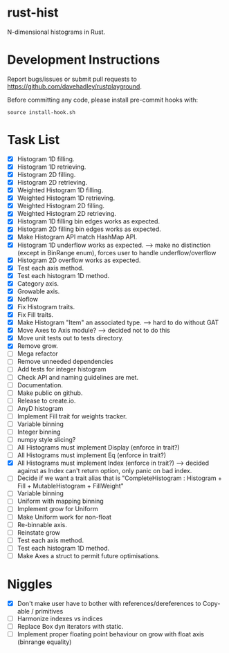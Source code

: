 # rust-hist

N-dimensional histograms in Rust.

# Development Instructions

Report bugs/issues or submit pull requests to <https://github.com/davehadley/rustplayground>.

Before committing any code, please install pre-commit hooks with:
```
source install-hook.sh
```

# Task List

- [x] Histogram 1D filling.
- [x] Histogram 1D retrieving.
- [x] Histogram 2D filling.
- [x] Histogram 2D retrieving.
- [x] Weighted Histogram 1D filling.
- [x] Weighted Histogram 1D retrieving.
- [x] Weighted Histogram 2D filling.
- [x] Weighted Histogram 2D retrieving.
- [x] Histogram 1D filling bin edges works as expected.
- [x] Histogram 2D filling bin edges works as expected.
- [x] Make Histogram API match HashMap API.
- [x] Histogram 1D underflow works as expected. --> make no distinction (except in BinRange enum), forces user to handle underflow/overflow
- [x] Histogram 2D overflow works as expected.
- [x] Test each axis method.
- [x] Test each histogram 1D method.
- [x] Category axis.
- [x] Growable axis.
- [x] Noflow
- [x] Fix Histogram traits.
- [x] Fix Fill traits.
- [x] Make Histogram "Item" an associated type. --> hard to do without GAT
- [x] Move Axes to Axis module? --> decided not to do this
- [x] Move unit tests out to tests directory.
- [x] Remove grow.
- [ ] Mega refactor
- [ ] Remove unneeded dependencies
- [ ] Add tests for integer histogram 
- [ ] Check API and naming guidelines are met.
- [ ] Documentation.
- [ ] Make public on github.
- [ ] Release to create.io.
- [ ] AnyD histogram
- [ ] Implement Fill trait for weights tracker.
- [ ] Variable binning
- [ ] Integer binning
- [ ] numpy style slicing?
- [ ] All Histograms must implement Display (enforce in trait?)
- [ ] All Histograms must implement Eq (enforce in trait?)
- [x] All Histograms must implement Index (enforce in trait?) --> decided against as Index can't return option, only panic on bad index.
- [ ] Decide if we want a trait alias that is "CompleteHistogram : Histogram + Fill + MutableHistogram + FillWeight"
- [ ] Variable binning
- [ ] Uniform with mapping binning
- [ ] Implement grow for Uniform
- [ ] Make Uniform work for non-float
- [ ] Re-binnable axis.
- [ ] Reinstate grow
- [ ] Test each axis method.
- [ ] Test each histogram 1D method.
- [ ] Make Axes a struct to permit future optimisations.

# Niggles

- [x] Don't make user have to bother with references/dereferences to Copy-able / primitives
- [ ] Harmonize indexes vs indices
- [ ] Replace Box dyn iterators with static.
- [ ] Implement proper floating point behaviour on grow with float axis (binrange equality)